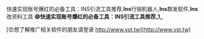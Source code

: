快速实现账号爆红的必备工具：INS引流工具推荐,**Ins**行销机器人,**Ins**群发软件,**Ins**改资料工具
**😄快速实现账号爆红的必备工具：INS引流工具推荐_1_**

[😍想了解推广相关软件的朋友请登录 http://www.vst.tw](http://www.vst.tw)



